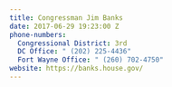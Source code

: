 ```yaml
---
title: Congressman Jim Banks
date: 2017-06-29 19:23:00 Z
phone-numbers:
  Congressional District: 3rd
  DC Office: " (202) 225-4436"
  Fort Wayne Office: " (260) 702-4750"
website: https://banks.house.gov/
---
```


